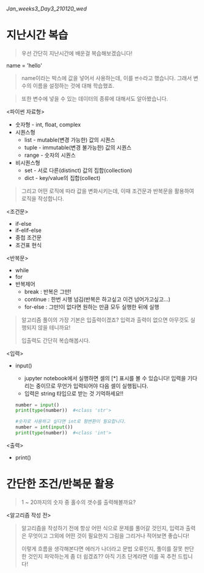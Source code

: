 ###### Jan_weeks3_Day3_210120_wed



# 지난시간 복습

> 우선 간단히 지난시간에 배운걸 복습해보겠습니다!

name = 'hello'

> name이라는 박스에 값을 넣어서 사용하는데, 이를 `변수`라고 했습니다.  그래서 변수의 이름을 설정하는 것에 대해 학습했죠.

> 또한 변수에 넣을 수 있는 데이터의 종류에 대해서도 알아봤습니다.

<파이썬 자료형>

- 숫자형 - int, float, complex
- 시퀀스형
  - list - mutable(변경 가능한) 값의 시퀀스
  - tuple - immutable(변경 불가능한) 값의 시퀀스
  - range - 숫자의 시퀀스
- 비시퀀스형
  - set - 서로 다른(distinct) 값의 집합(collection)
  - dict - key/value의 집합(collect)

> 그리고 어떤 로직에 따라 값을 변화시키는데, 이때 조건문과 반복문을 활용하여 로직을 작성합니다.

<조건문>

- if-else
- if-elif-else
- 중첩 조건문
- 조건표 현식

<반복문>

- while
- for
- 반복제어
  - break : 반복은 그만!
  - continue : 한번 시행 넘김(반복은 하고싶고 이건 넘어가고싶고...)
  - for-else : 그만!이 없다면 원하는 만큼 모두 실행한 뒤에 실행

> 알고리즘 풀이의 가장 기본은 입출력이겠죠? 입력과 출력이 없으면 아무것도 실행되지 않을 테니까요! 
>
> 입출력도 간단히 복습해봅시다.

<입력>

- input()

  - jupyter notebook에서 실행하면 셀의 [*] 표시를 볼 수 있습니다! 입력을 기다리는 중이므로 무언가 입력되어야 다음 셀이 실행됩니다.
  - 입력은 string 타입으로 받는 것 기억하세요!!

  ```python
  number = input()
  print(type(number))  #<class 'str'>
  ```

  ```python
  #숫자로 사용하고 싶다면 int로 형변환이 필요합니다.
  number = int(input())
  print(type(number))  #<class 'int'>
  ```

<출력>

- print()



# 간단한 조건/반복문 활용

> 1 ~ 20까지의 숫자 중 홀수의 갯수를 출력해볼까요?

<알고리즘 작성 전>

> 알고리즘을 작성하기 전에 항상 어떤 식으로 문제를 풀어갈 것인지, 입력과 출력은 무엇이고 그외에 어떤 것이 필요한지 그림을 그리거나 적어보면 좋습니다! 
>
> 이렇게 흐름을 생각해본다면 에러가 나더라고 문법 오류인지, 풀이를 잘못 판단한 것인지 파악하는게 좀 더 쉽겠죠?? 아직 기초 단계라면 이를 꼭 추천 드립니다!



